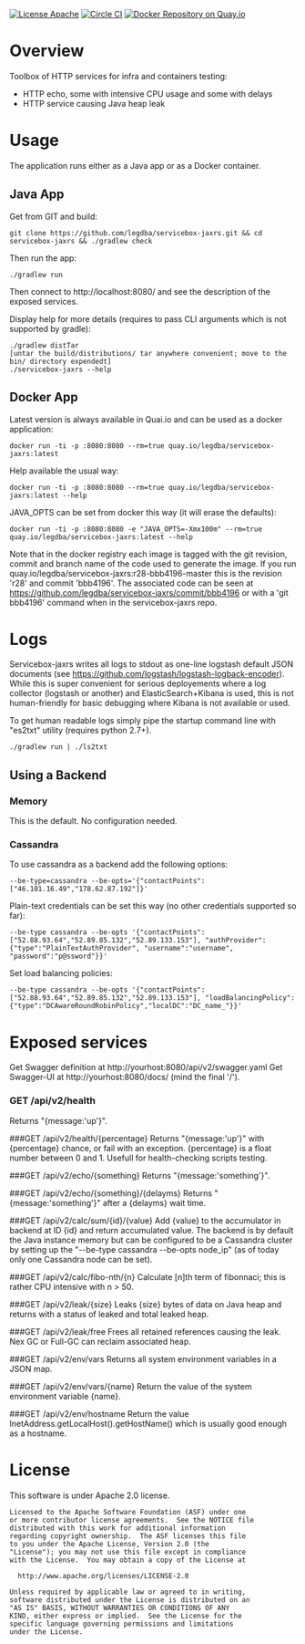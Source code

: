 [![License Apache](https://img.shields.io/hexpm/l/plug.svg)](http://www.apache.org/licenses/LICENSE-2.0)
[![Circle CI](https://circleci.com/gh/legdba/servicebox-jaxrs.svg?style=shield)](https://circleci.com/gh/legdba/servicebox-jaxrs)
[![Docker Repository on Quay.io](https://quay.io/repository/legdba/servicebox-jaxrs/status "Docker Repository on Quay.io")](https://quay.io/repository/legdba/servicebox-jaxrs)
# Overview
Toolbox of HTTP services for infra and containers testing:
* HTTP echo, some with intensive CPU usage and some with delays
* HTTP service causing Java heap leak

# Usage
The application runs either as a Java app or as a Docker container.

## Java App
Get from GIT and build:
```
git clone https://github.com/legdba/servicebox-jaxrs.git && cd servicebox-jaxrs && ./gradlew check
```
Then run the app:
```
./gradlew run
```
Then connect to http://localhost:8080/ and see the description of the exposed services.

Display help for more details (requires to pass CLI arguments which is not supported by gradle):
```
./gradlew distTar
[untar the build/distributions/ tar anywhere convenient; move to the bin/ directory expendedt]
./servicebox-jaxrs --help
```

## Docker App
Latest version is always available in Quai.io and can be used as a docker application:
```
docker run -ti -p :8080:8080 --rm=true quay.io/legdba/servicebox-jaxrs:latest
```
Help available the usual way:
```
docker run -ti -p :8080:8080 --rm=true quay.io/legdba/servicebox-jaxrs:latest --help
```
JAVA_OPTS can be set from docker this way (it will erase the defaults):
```
docker run -ti -p :8080:8080 -e "JAVA_OPTS=-Xmx100m" --rm=true quay.io/legdba/servicebox-jaxrs:latest --help
```

Note that in the docker registry each image is tagged with the git revision, commit and branch name of the code
used to generate the image. If you run quay.io/legdba/servicebox-jaxrs:r28-bbb4196-master this is the revision 'r28'
and commit 'bbb4196'. The associated code can be seen at https://github.com/legdba/servicebox-jaxrs/commit/bbb4196
or with a 'git bbb4196' command when in the servicebox-jaxrs repo.

# Logs
Servicebox-jaxrs writes all logs to stdout as one-line logstash default JSON documents
(see https://github.com/logstash/logstash-logback-encoder). While this is super convenient for serious deployements
where a log collector (logstash or another) and ElasticSearch+Kibana is used, this is not human-friendly for basic
debugging where Kibana is not available or used.

To get human readable logs simply pipe the startup command line with "es2txt" utility (requires python 2.7+).

```
./gradlew run | ./ls2txt
```

## Using a Backend

### Memory
This is the default. No configuration needed.

### Cassandra
To use cassandra as a backend add the following options:
```
--be-type=cassandra --be-opts='{"contactPoints":["46.101.16.49","178.62.87.192"]}'
```
Plain-text credentials can be set this way (no other credentials supported so far):
```
--be-type cassandra --be-opts '{"contactPoints":["52.88.93.64","52.89.85.132","52.89.133.153"], "authProvider":{"type":"PlainTextAuthProvider", "username":"username", "password":"p@ssword"}}'
```
Set load balancing policies:
```
--be-type cassandra --be-opts '{"contactPoints":["52.88.93.64","52.89.85.132","52.89.133.153"], "loadBalancingPolicy":{"type":"DCAwareRoundRobinPolicy","localDC":"DC_name_"}}'
```

# Exposed services

Get Swagger definition at http://yourhost:8080/api/v2/swagger.yaml
Get Swagger-UI at http://yourhost:8080/docs/ (mind the final '/').

### GET /api/v2/health
Returns "{message:'up'}".

###GET /api/v2/health/{percentage}
Returns "{message:'up'}" with {percentage} chance, or fail with an exception. {percentage} is a float number between 0 and 1.
Usefull for health-checking scripts testing.

###GET /api/v2/echo/{something}
Returns "{message:'something'}".

###GET /api/v2/echo/{something}/{delayms}
Returns "{message:'something'}" after a {delayms} wait time.

###GET /api/v2/calc/sum/{id}/{value}
Add {value} to the accumulator in backend at ID {id} and return accumulated value. The backend is by default the Java instance memory but can be configured to be a Cassandra cluster by setting up the "--be-type cassandra --be-opts node_ip" (as of today only one Cassandra node can be set).

###GET /api/v2/calc/fibo-nth/{n}
Calculate [n]th term of fibonnaci; this is rather CPU intensive with n > 50.

###GET /api/v2/leak/{size}
Leaks {size} bytes of data on Java heap and returns with a status of leaked and total leaked heap.

###GET /api/v2/leak/free
Frees all retained references causing the leak. Nex GC or Full-GC can reclaim associated heap.

###GET /api/v2/env/vars
Returns all system environment variables in a JSON map.

###GET /api/v2/env/vars/{name}
Return the value of the system environment variable {name}.

###GET /api/v2/env/hostname
Return the value InetAddress.getLocalHost().getHostName() which is usually good enough as a hostname.

# License
This software is under Apache 2.0 license.

```
Licensed to the Apache Software Foundation (ASF) under one
or more contributor license agreements.  See the NOTICE file
distributed with this work for additional information
regarding copyright ownership.  The ASF licenses this file
to you under the Apache License, Version 2.0 (the
"License"); you may not use this file except in compliance
with the License.  You may obtain a copy of the License at

  http://www.apache.org/licenses/LICENSE-2.0

Unless required by applicable law or agreed to in writing,
software distributed under the License is distributed on an
"AS IS" BASIS, WITHOUT WARRANTIES OR CONDITIONS OF ANY
KIND, either express or implied.  See the License for the
specific language governing permissions and limitations
under the License.
```
